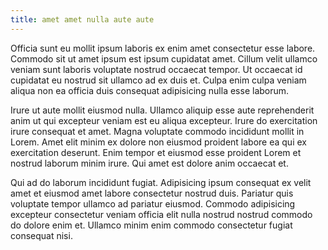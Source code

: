 ```yaml
---
title: amet amet nulla aute aute
---
```


Officia sunt eu mollit ipsum laboris ex enim amet consectetur esse labore. Commodo sit ut amet ipsum est ipsum cupidatat amet. Cillum velit ullamco veniam sunt laboris voluptate nostrud occaecat tempor. Ut occaecat id cupidatat eu nostrud sit ullamco ad ex duis et. Culpa enim culpa veniam aliqua non ea officia duis consequat adipisicing nulla esse laborum.

Irure ut aute mollit eiusmod nulla. Ullamco aliquip esse aute reprehenderit anim ut qui excepteur veniam est eu aliqua excepteur. Irure do exercitation irure consequat et amet. Magna voluptate commodo incididunt mollit in Lorem. Amet elit minim ex dolore non eiusmod proident labore ea qui ex exercitation deserunt. Enim tempor et eiusmod esse proident Lorem et nostrud laborum minim irure. Qui amet est dolore anim occaecat et.

Qui ad do laborum incididunt fugiat. Adipisicing ipsum consequat ex velit amet et eiusmod amet labore consectetur nostrud duis. Pariatur quis voluptate tempor ullamco ad pariatur eiusmod. Commodo adipisicing excepteur consectetur veniam officia elit nulla nostrud nostrud commodo do dolore enim et. Ullamco minim enim commodo consectetur fugiat consequat nisi.